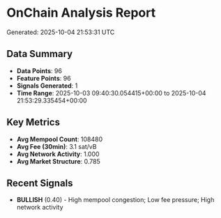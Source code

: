 # OnChain Analysis Report
Generated: 2025-10-04 21:53:31 UTC

## Data Summary
- **Data Points**: 96
- **Feature Points**: 96
- **Signals Generated**: 1
- **Time Range**: 2025-10-03 09:40:30.054415+00:00 to 2025-10-04 21:53:29.335454+00:00

## Key Metrics
- **Avg Mempool Count**: 108480
- **Avg Fee (30min)**: 3.1 sat/vB
- **Avg Network Activity**: 1.000
- **Avg Market Structure**: 0.785

## Recent Signals
- **BULLISH** (0.40) - High mempool congestion; Low fee pressure; High network activity
